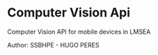 # Computer Vision Api

Computer Vision API for mobile devices in LMSEA

Author: SSBHPE - HUGO PERES
